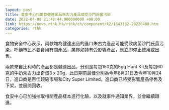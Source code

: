 ```yaml
---
layout: post
title: 食安中心指兩款健達出品朱古力產品或受沙門氏菌污染
date: 2022-04-08 21:48:44.000000000 +08:00
link: https://news.rthk.hk/rthk/ch/component/k2/1643132-20220408.htm
categories: rthk
---
```


食物安全中心表示，兩款均為健達出品的進口朱古力產品可能受致病菌沙門氏菌污染，呼籲市民不要食用有關產品，業界如持有受影響產品，應立即停止使用或出售。

兩款來自比利時的產品都是健達出品，分別是每包150克的Egg Hunt Kit及每包60克的牛奶朱古力出奇蛋3 x 20g，此日期前最佳分別為今年8月21日及今年10月24日，進口商是百佳超級市場和City Super Limited。進口商已將受影響產品停售及下架，並展開回收。

食安中心已加強抽取相關產品樣本進行化驗，以及就事件通知業界，並會繼續跟進。
